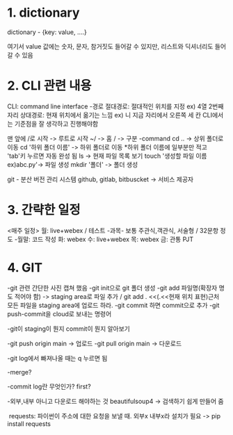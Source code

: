 # 1. dictionary

dictionary - {key: value, ....}

여기서 value 값에는 숫자, 문자, 참거짓도 들어갈 수 있지만, 리스트와 딕셔너리도 들어갈 수 있음

# 2. CLI 관련 내용

CLI: command line interface
-경로
  절대경로: 절대적인 위치를 지정 ex) 4열 2번째 자리
  상대경로: 현재 위치에서 옮기는 느낌 ex) 니 지금 자리에서 오른쪽 세 칸
     CLI에서는 기준점을 잘 생각하고 진행해야함

  맨 앞에 /로 시작 -> 루트로 시작
  ~/ -> 홈
  / -> 구분
-command
  cd .. -> 상위 폴더로 이동
  cd '하위 폴더 이름' -> 하위 폴더로 이동 *하위 폴더 이름에 일부분만 적고 'tab'키 누르면 자동 완성 됨
  ls -> 현재 파일 목록 보기 
  touch '생성할 파일 이름 ex)abc.py'-> 파일 생성
  mkdir '폴더' -> 폴더 생성

git - 분산 버전 관리 시스템
 github, gitlab, bitbuscket -> 서비스 제공자

# 3. 간략한 일정

<매주 일정>
월: live+webex  / 테스트
-과목- 보통 주관식,객관식, 서술형 / 32문항 정도
-월말: 코드 작성
화: webex
수: live+webex
목: webex
금: 관통 PJT

# 4. GIT

-git 관련 간단한 사진 캡쳐 했음
-git init으로 git 폴더 생성
-git add 파일명(확장자 명도 적어야 함) -> staging area로 파일 추가 / git add .  <<(.<<현재 위치 표현)근처 모든 파일을 staging area에 업로드 하라.
-git commit 하면 commit으로 추가
-git push-commit을 cloud로 보내는 명령어

-git이 staging이 뭔지 commit이 뭔지 알아보기

-git push origin main -> 업로드
-git pull origin main -> 다운로드

-git log에서 빠져나올 때는 q 누르면 됨

-merge?

-commit log란 무엇인가? first?

-외부,내부 아니고 다운로드 해야하는 것
    beautifulsoup4 -> 검색하기 쉽게 만들어 줌 

​    requests: 파이썬이 주소에 대한 요청을 보낼 때. 외부x 내부x라 설치가 필요 -> pip install requests

